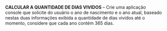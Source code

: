 <strong>CALCULAR A QUANTIDADE DE DIAS VIVIDOS</strong> – Crie uma aplicação console que solicite do usuário o ano de nascimento e o ano atual, baseado nestas duas informações exibida a quantidade de dias vividos até o momento, considere que cada ano contém 365 dias.
